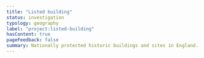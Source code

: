 ```yaml
---
title: "Listed building"
status: investigation
typology: geography
label: "project:listed-building"
hasContent: true
pageFeedback: false
summary: Nationally protected historic buildings and sites in England.
---
```


